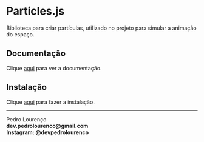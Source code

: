 # Particles.js

Biblioteca para criar partículas, utilizado no projeto para simular a animação do espaço.

## Documentação

Clique [aqui](https://github.com/VincentGarreau/particles.js/) para ver a documentação.

## Instalação

Clique [aqui](https://www.npmjs.com/package/particles.js) para fazer a instalação.


<hr>
<stong>Pedro Lourenço</strong><br>
<Strong>dev.pedrolourenco@gmail.com</strong><br>
<Strong>Instagram: @devpedrolourenco</strong>